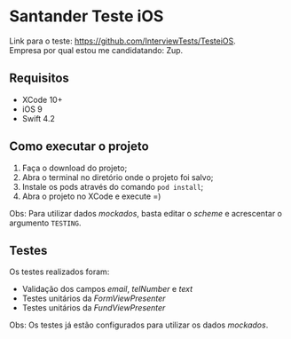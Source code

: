 # Santander Teste iOS

Link para o teste: https://github.com/InterviewTests/TesteiOS.  
Empresa por qual estou me candidatando: Zup.

## Requisitos

*  XCode 10+
*  iOS 9
*  Swift 4.2

## Como executar o projeto

1) Faça o download do projeto;  
2) Abra o terminal no diretório onde o projeto foi salvo;  
3) Instale os pods através do comando `pod install`;  
4) Abra o projeto no XCode e execute =)

Obs: Para utilizar dados *mockados*, basta editar o *scheme* e acrescentar o argumento `TESTING`.

## Testes 

Os testes realizados foram:
*  Validação dos campos *email*, *telNumber* e *text*  
*  Testes unitários da *FormViewPresenter*  
*  Testes unitários da *FundViewPresenter*  

Obs: Os testes já estão configurados para utilizar os dados *mockados*.

